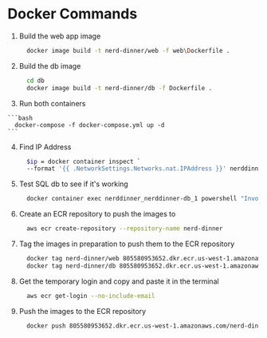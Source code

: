 # **Docker Commands**

1. Build the web app image

    ```bash
      docker image build -t nerd-dinner/web -f web\Dockerfile .
    ```

2.  Build the db image

    ```bash
      cd db
      docker image build -t nerd-dinner/db -f Dockerfile .
    ```

3.   Run both containers

    ```bash
      docker-compose -f docker-compose.yml up -d
    ```

4. Find IP Address

    ```bash
      $ip = docker container inspect `
      --format '{{ .NetworkSettings.Networks.nat.IPAddress }}' nerddinner_nerddinner-web_1
    ```

5. Test SQL db to see if it's working

    ```bash
      docker container exec nerddinner_nerddinner-db_1 powershell "Invoke-SqlCmd -Query 'SELECT * FROM Dinners' -Database NerdDinner"
    ```

6. Create an ECR repository to push the images to

    ```bash
      aws ecr create-repository --repository-name nerd-dinner
    ```

7. Tag the images in preparation to push them to the ECR repository

    ```bash
      docker tag nerd-dinner/web 805580953652.dkr.ecr.us-west-1.amazonaws.com/nerd-dinner
      docker tag nerd-dinner/db 805580953652.dkr.ecr.us-west-1.amazonaws.com/nerd-dinner
    ```

8. Get the temporary login and copy and paste it in the terminal

    ```bash
      aws ecr get-login --no-include-email
    ```

9. Push the images to the ECR repository

    ```bash
      docker push 805580953652.dkr.ecr.us-west-1.amazonaws.com/nerd-dinner
    ```